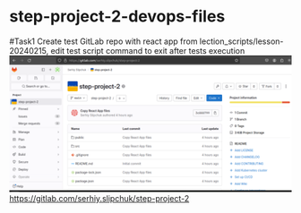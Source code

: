# step-project-2-devops-files

#Task1
Create test GitLab repo with react app from lection_scripts/lesson-20240215, edit test script command to exit after tests execution
![alt text](<screenshots/Знімок екрана з 2024-03-20 19-11-49.png>)
https://gitlab.com/serhiy.slipchuk/step-project-2